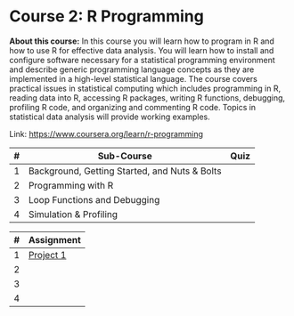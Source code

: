 # Course 2: R Programming

**About this course:**
In this course you will learn how to program in R and how to use R for effective data analysis. You will learn how to install and configure software necessary for a statistical programming environment and describe generic programming language concepts as they are implemented in a high-level statistical language. The course covers practical issues in statistical computing which includes programming in R, reading data into R, accessing R packages, writing R functions, debugging, profiling R code, and organizing and commenting R code. Topics in statistical data analysis will provide working examples.

Link: https://www.coursera.org/learn/r-programming

| # | Sub-Course | Quiz |
| --- | --- | --- |
| 1 | Background, Getting Started, and Nuts & Bolts |  |
| 2 | Programming with R |  |
| 3 | Loop Functions and Debugging |  |
| 4 | Simulation & Profiling |  |

| # | Assignment |
| --- | --- |
| 1 | [Project 1](https://github.com/figochin/datasciencecoursera/tree/master/2_R_Programming/Assignment1) |
| 2 |  |
| 3 |  |
| 4 |  |
